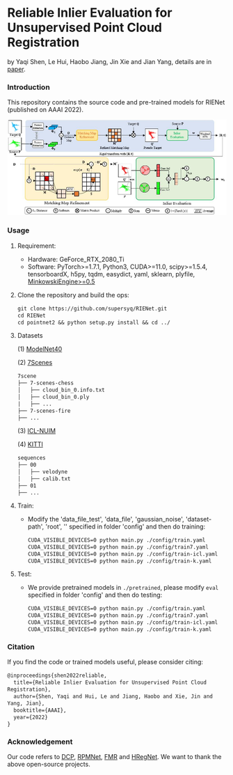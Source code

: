 # Reliable Inlier Evaluation for Unsupervised Point Cloud Registration

by Yaqi Shen, Le Hui, Haobo Jiang, Jin Xie and Jian Yang, details are in [paper](https://arxiv.org/pdf/2202.11292.pdf).

### Introduction

This repository contains the source code and pre-trained models for RIENet (published on AAAI 2022).

<img src="./figure/RIENet.jpg" width="900"/>

### Usage

1. Requirement:

   - Hardware: GeForce_RTX_2080_Ti
   - Software: PyTorch>=1.7.1, Python3, CUDA>=11.0, scipy>=1.5.4, tensorboardX, h5py, tqdm, easydict, yaml, sklearn, plyfile, [MinkowskiEngine>=0.5](https://github.com/NVIDIA/MinkowskiEngine)

2. Clone the repository and build the ops:

   ```
   git clone https://github.com/supersyq/RIENet.git
   cd RIENet
   cd pointnet2 && python setup.py install && cd ../
   ```
3. Datasets

   (1) [ModelNet40](https://shapenet.cs.stanford.edu/media/modelnet40_ply_hdf5_2048.zip)

   (2) [7Scenes](https://drive.google.com/file/d/1XdQ3muo5anFA28ZFch06z_iTEjXxLEQi/view?usp=sharing)
   ```
   7scene
   ├── 7-scenes-chess
   │   ├── cloud_bin_0.info.txt
   │   ├── cloud_bin_0.ply
   |   ├── ...
   ├── 7-scenes-fire
   ├── ...
   ```

   (3) [ICL-NUIM](https://drive.google.com/drive/folders/1Wb0gQf-9_9zmUawxl3cGwG9rDSjTDojK)
   
   (4) [KITTI](http://www.cvlibs.net/datasets/kitti/eval_odometry.php)
    ```
    sequences
    ├── 00
    │   ├── velodyne
    │   ├── calib.txt
    ├── 01
    ├── ...
    ```

4. Train:

   - Modify the 'data_file_test', 'data_file', 'gaussian_noise', 'dataset-path', 'root', '' specified in folder 'config' and then do training:

     ```
     CUDA_VISIBLE_DEVICES=0 python main.py ./config/train.yaml
     CUDA_VISIBLE_DEVICES=0 python main.py ./config/train7.yaml
     CUDA_VISIBLE_DEVICES=0 python main.py ./config/train-icl.yaml
     CUDA_VISIBLE_DEVICES=0 python main.py ./config/train-k.yaml
     ```

5. Test:

   - We provide pretrained models in `./pretrained`, please modify `eval` specified in folder 'config' and then do testing:

     ```
     CUDA_VISIBLE_DEVICES=0 python main.py ./config/train.yaml
     CUDA_VISIBLE_DEVICES=0 python main.py ./config/train7.yaml
     CUDA_VISIBLE_DEVICES=0 python main.py ./config/train-icl.yaml
     CUDA_VISIBLE_DEVICES=0 python main.py ./config/train-k.yaml
     ```

### Citation

If you find the code or trained models useful, please consider citing:

```
@inproceedings{shen2022reliable,
  title={Reliable Inlier Evaluation for Unsupervised Point Cloud Registration},
  author={Shen, Yaqi and Hui, Le and Jiang, Haobo and Xie, Jin and Yang, Jian},
  booktitle={AAAI},
  year={2022}
}
```

### Acknowledgement

Our code refers to [DCP](https://github.com/WangYueFt/dcp), [RPMNet](https://github.com/yewzijian/RPMNet), [FMR](https://github.com/XiaoshuiHuang/fmr) and [HRegNet](https://github.com/ispc-lab/HRegNet). We want to thank the above open-source projects.
